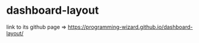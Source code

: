 # dashboard-layout
link to its github page => https://programming-wizard.github.io/dashboard-layout/
